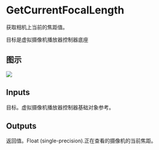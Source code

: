 # GetCurrentFocalLength

获取相机上当前的焦距值。

目标是虚拟摄像机播放器控制器底座

## 图示

![]($-20221218-21274011.png)

## Inputs

目标。虚拟摄像机播放器控制器基础对象参考。  

## Outputs

返回值。Float (single-precision).正在查看的摄像机的当前焦距。
